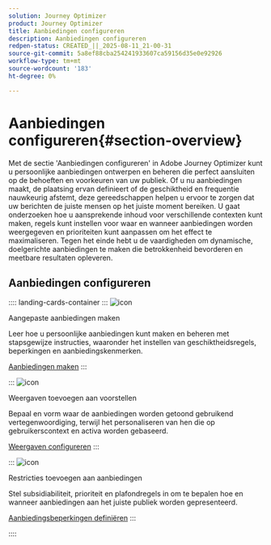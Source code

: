 ```yaml
---
solution: Journey Optimizer
product: Journey Optimizer
title: Aanbiedingen configureren
description: Aanbiedingen configureren
redpen-status: CREATED_||_2025-08-11_21-00-31
source-git-commit: 5a8ef88cba254241933607ca59156d35e0e92926
workflow-type: tm+mt
source-wordcount: '183'
ht-degree: 0%

---
```



# Aanbiedingen configureren{#section-overview}

Met de sectie &#39;Aanbiedingen configureren&#39; in Adobe Journey Optimizer kunt u persoonlijke aanbiedingen ontwerpen en beheren die perfect aansluiten op de behoeften en voorkeuren van uw publiek. Of u nu aanbiedingen maakt, de plaatsing ervan definieert of de geschiktheid en frequentie nauwkeurig afstemt, deze gereedschappen helpen u ervoor te zorgen dat uw berichten de juiste mensen op het juiste moment bereiken. U gaat onderzoeken hoe u aansprekende inhoud voor verschillende contexten kunt maken, regels kunt instellen voor waar en wanneer aanbiedingen worden weergegeven en prioriteiten kunt aanpassen om het effect te maximaliseren. Tegen het einde hebt u de vaardigheden om dynamische, doelgerichte aanbiedingen te maken die betrokkenheid bevorderen en meetbare resultaten opleveren.

## Aanbiedingen configureren

:::: landing-cards-container
:::
![icon]( https://cdn.experienceleague.adobe.com/icons/circle-play.svg)

Aangepaste aanbiedingen maken

Leer hoe u persoonlijke aanbiedingen kunt maken en beheren met stapsgewijze instructies, waaronder het instellen van geschiktheidsregels, beperkingen en aanbiedingskenmerken.

[Aanbiedingen maken](../using/offers/offer-library/creating-personalized-offers.md)
:::

:::
![icon]( https://cdn.experienceleague.adobe.com/icons/puzzle-piece.svg)

Weergaven toevoegen aan voorstellen

Bepaal en vorm waar de aanbiedingen worden getoond gebruikend vertegenwoordiging, terwijl het personaliseren van hen die op gebruikerscontext en activa worden gebaseerd.

[Weergaven configureren](../using/offers/offer-library/add-representations.md)
:::

:::
![icon]( https://cdn.experienceleague.adobe.com/icons/bullseye.svg)

Restricties toevoegen aan aanbiedingen

Stel subsidiabiliteit, prioriteit en plafondregels in om te bepalen hoe en wanneer aanbiedingen aan het juiste publiek worden gepresenteerd.

[Aanbiedingsbeperkingen definiëren](../using/offers/offer-library/add-constraints.md)
:::

::::
